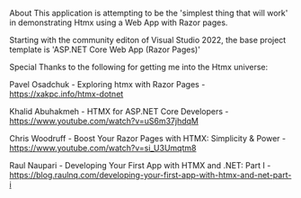 About
This application is attempting to be the 'simplest thing that will work' in demonstrating Htmx using a Web App with Razor pages.

Starting with the community editon of Visual Studio 2022, the base project template is 'ASP.NET Core Web App (Razor Pages)'

Special Thanks to the following for getting me into the Htmx universe:

Pavel Osadchuk - Exploring htmx with Razor Pages - https://xakpc.info/htmx-dotnet

Khalid Abuhakmeh - HTMX for ASP.NET Core Developers - https://www.youtube.com/watch?v=uS6m37jhdqM

Chris Woodruff - Boost Your Razor Pages with HTMX: Simplicity & Power - https://www.youtube.com/watch?v=si_U3Umqtm8

Raul Naupari - Developing Your First App with HTMX and .NET: Part I - https://blog.raulnq.com/developing-your-first-app-with-htmx-and-net-part-i
